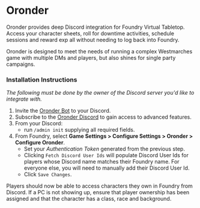 # Oronder

Oronder provides deep Discord integration for Foundry Virtual Tabletop. Access your character sheets, roll for
downtime activities, schedule sessions and reward exp all without needing to log back into Foundry.

Oronder is designed to meet the needs of running a complex Westmarches game with multiple DMs and players,
but also shines for single party campaigns.

### Installation Instructions

_The following must be done by the owner of the Discord server you'd like to integrate with._

1. Invite the
   [Oronder Bot](https://discord.com/oauth2/authorize?client_id=1064553830810923048&scope=bot+guilds.members.read&permissions=403761728512)
   to your Discord.
2. Subscribe to the [Oronder Discord](https://discord.gg/27npDAXaCA) to gain access to advanced features.
3. From your Discord:
    - run `/admin init` supplying all required fields.
4. From Foundry, select **Game Settings > Configure Settings > Oronder > Configure Oronder**.
    - Set your _Authentication Token_ generated from the previous step.
    - Clicking `Fetch Discord User Ids` will populate Discord User Ids for players whose Discord name matches their
      Foundry name. For everyone else, you will need to manually add their Discord User Id.
    - Click `Save Changes`.

Players should now be able to access characters they own in Foundry from Discord.
If a PC is not showing up, ensure that player ownership has been assigned and that the character has a class, race and
background.
